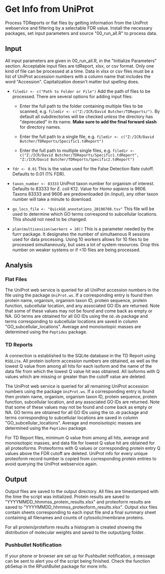 
# Get Info from UniProt

Process TDReports or flat files by getting information from the UniProt webservice and filtering by a selectable FDR value. Install the necessary packages, set input parameters and source "00_run_all.R" to process data.

## Input

All input parameters are given in 00_run_all.R, in the "Initialize Parameters" section. Acceptable input files are tdReport, xlsx, or csv format. Only one kind of file can be processed at a time. Data in xlsx or csv files must be a list of UniProt accession numbers with a column name that includes the word "Accession". Capitalization doesn't matter but spelling does. 


- `filedir <- c("Path to Folder or File")` Add the path of files to be processed. There are several options for adding input files: 
   
    - Enter the full path to the folder containing multiple files to be scanned, e.g. `filedir <- c("Z:/ICR/David Butcher/TDReports/")`. By default all subdirectories will be checked *unless* the directory has "deprecated" in its name. **Make sure to add the final forward slash** for directory names. 

    - Enter the full path to a single file, e.g. `filedir <- c("Z:/ICR/David Butcher/TDReports/Specific1.tdReport")`

    - Enter the full path to multiple single files, e.g. `filedir <- c("Z:/ICR/David Butcher/TDReports/Specific1.tdReport", "Z:/ICR/David Butcher/TDReports/Specific2.tdReport")`

- `fdr <- 0.01` This is the value used for the False Detection Rate cutoff. Defaults to 0.01 (1% FDR).

- `taxon_number <- 83333` UniProt taxon number for organism of interest. Defaults to 83333 for *E. coli* K12. Value for *Homo sapiens* is 9606. Taxons 83333 and 9606 are predownloaded (in /input), any other taxon number will take a minute to download.

- `go_locs_file <- "QuickGO_annotations_20190708.tsv"` This file will be used to determine which GO terms correspond to subcellular locations. This should not need to be changed.

- `plan(multisession(workers = 10))` This is a parameter needed by the furrr package. It designates the number of simultaenous R sessions used for data processing. Using 10 workers allows for 10 files to be processed simultaneously, but uses a lot of system resources. Drop this number on weaker systems or if <10 files are being processed.

## Analysis

### Flat Files

The UniProt web service is queried for all UniProt accession numbers in the file using the package `UniProt.ws`. If a corresponding entry is found then protein name, organism, organism taxon ID, protein sequence, protein function, subcellular location, and any associated GO IDs are returned. Note that some of these values may not be found and come back as empty or NA. GO terms are obtained for all GO IDs using the `GO.db` package and terms corresponding to subcellular locations are saved in column "GO_subcellular_locations". Average and monoisotopic masses are determined using the `Peptides` package.

### TD Reports

A connection is established to the SQLite database in the TD Report using `RSQLite`. All protein isoform accession numbers are obtained, as well as the lowest Q value from among all hits for each  isoform and the name of the data file from which the lowest Q value hit was obtained. All isoforms with Q values which are missing or greater than the cutoff value are deleted.

The UniProt web service is queried for all remaining UniProt accession numbers using the package `UniProt.ws`. If a corresponding entry is found then protein name, organism, organism taxon ID, protein sequence, protein function, subcellular location, and any associated GO IDs are returned. Note that some of these values may not be found and come back as empty or NA. GO terms are obtained for all GO IDs using the `GO.db` package and terms corresponding to subcellular locations are saved in column "GO_subcellular_locations".  Average and monoisotopic masses are determined using the `Peptides` package.

For TD Report files, minimum Q value from among all hits, average and monoisotopic masses, and data file for lowest Q value hit are obtained for all proteoforms. Proteoforms with Q values or corresponding protein entry Q values above the FDR cutoff are deleted. UniProt info for every unique proteoform record number is copied from corresponding protein entries to avoid querying the UniProt webservice again.

## Output

Output files are saved to the output directory. All files are timestamped with the time the script was initialized. Protein results are saved to "YYYYMMDD_hhmmss_protein_results.xlsx" and proteoform results are saved to "YYYYMMDD_hhmmss_proteoform_results.xlsx". Output xlsx files contain sheets corresponding to each input file and a final summary sheet containing all filenames and counts of cytosolic/membrane proteins.

For all protein/proteform results a histogram is created showing the distribution of molecular weights and saved to the output/png folder.

### Pushbullet Notification

If your phone or browser are set up for Pushbullet notification, a message can be sent to alert you of the script being finished. Check the function pbSetup in the RPushBullet package for more info.

